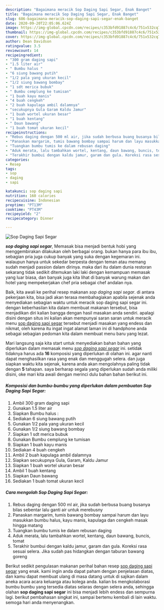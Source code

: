 ```yaml
---
description: "Bagaimana meracik Sop Daging Sapi Segar, Enak Banget"
title: "Bagaimana meracik Sop Daging Sapi Segar, Enak Banget"
slug: 686-bagaimana-meracik-sop-daging-sapi-segar-enak-banget
date: 2020-09-20T22:05:06.624Z
image: https://img-global.cpcdn.com/recipes/c353bfd91887c4c6/751x532cq70/sop-daging-sapi-segar-foto-resep-utama.jpg
thumbnail: https://img-global.cpcdn.com/recipes/c353bfd91887c4c6/751x532cq70/sop-daging-sapi-segar-foto-resep-utama.jpg
cover: https://img-global.cpcdn.com/recipes/c353bfd91887c4c6/751x532cq70/sop-daging-sapi-segar-foto-resep-utama.jpg
author: Dean Davidson
ratingvalue: 3.5
reviewcount: 14
recipeingredient:
- "300 gram daging sapi"
- "1.5 liter air"
- " Bumbu halus "
- "6 siung bawang putih"
- "1/2 pala yang ukuran kecil"
- "1/2 siung bawang bombay"
- "1 sdt merica bubuk"
- " Bumbu cemplung ke tumisan"
- "1 buah kayu manis"
- "4 buah cengkeh"
- "2 buah kapulaga ambil dalamnya"
- "secukupnya Gula Garam Kaldu Jamur"
- "1 buah wortel ukuran besar"
- "1 buah kentang"
- " Daun bawang"
- "1 buah tomat ukuran kecil"
recipeinstructions:
- "Rebus daging dengan 500 ml air, jika sudah berbusa buang busanya bilas sebentar lalu ganti air untuk merebusny"
- "Panaskan margarim, tumis bawang bombay sampai harum dan layu masukkan bumbu halus, kayu manis, kapulaga dan cengkeh masak hingga matang"
- "Tuangkan bumbu tumis ke dalam rebusan daging"
- "Aduk merata, lalu tambahkan wortel, kentang, daun bawang, buncis, tomat"
- "Terakhir bumbui dengan kaldu jamur, garam dan gula. Koreksi rasa sesuai selera. Jika sudah pas hidangkan dengan taburan bawang goreng"
categories:
- Resep
tags:
- sop
- daging
- sapi

katakunci: sop daging sapi 
nutrition: 160 calories
recipecuisine: Indonesian
preptime: "PT13M"
cooktime: "PT43M"
recipeyield: "2"
recipecategory: Dinner

---
```



![Sop Daging Sapi Segar](https://img-global.cpcdn.com/recipes/c353bfd91887c4c6/751x532cq70/sop-daging-sapi-segar-foto-resep-utama.jpg)

<b><i>sop daging sapi segar</i></b>, Memasak bisa menjadi bentuk hobi yang menggembirakan dilakukan oleh berbagai orang. bukan hanya para ibu ibu, sebagian pria juga cukup banyak yang suka dengan kegemaran ini. walaupun hanya untuk sekedar berpesta dengan teman atau memang sudah menjadi passion dalam dirinya. maka dari itu dalam dunia restoran sekarang tidak sedikit ditemukan laki laki dengan kemampuan memasak yang luar biasa, dan banyak juga kita lihat di banyak warung makan dan hotel yang mempekerjakan chef pria sebagai chef andalan nya.

Baik, kita awali ke perihal resep makanan <i>sop daging sapi segar</i>. di antara pekerjaan kita, bisa jadi akan terasa membahagiakan apabila sejenak anda menyediakan sebagian waktu untuk meracik sop daging sapi segar ini. dengan keberhasilan kita dalam membuat makanan tersebut, bisa menjadikan diri kalian bangga dengan hasil masakan anda sendiri. apalagi disini dengan situs ini kalian akan mempunyai saran saran untuk meracik menu <u>sop daging sapi segar</u> tersebut menjadi masakan yang endess dan nikmat, oleh karena itu ingat ingat alamat laman ini di handphone anda sebagai sebagian pedoman kita dalam membuat menu baru yang lezat.




Mari langsung saja kita start untuk menyediakan bahan bahan yang diperlukan dalam memasak menu <u><i>sop daging sapi segar</i></u> ini. setidak tidaknya harus ada <b>16</b> komposisi yang diperlukan di olahan ini. agar nanti dapat menghasilkan rasa yang enak dan menggugah selera. dan juga siapkan waktu kita sejenak, karena anda akan mengolahnya paling tidak dengan <b>5</b> tahapan. saya berharap segala yang diperlukan sudah anda miliki disini, oke mari kita awali dengan merinci dulu bahan bahan berikut ini.

<!--inarticleads1-->

##### Komposisi dan bumbu-bumbu yang diperlukan dalam pembuatan Sop Daging Sapi Segar:

1. Ambil 300 gram daging sapi
1. Gunakan 1.5 liter air
1. Siapkan  Bumbu halus :
1. Sediakan 6 siung bawang putih
1. Gunakan 1/2 pala yang ukuran kecil
1. Gunakan 1/2 siung bawang bombay
1. Siapkan 1 sdt merica bubuk
1. Gunakan  Bumbu cemplung ke tumisan
1. Siapkan 1 buah kayu manis
1. Sediakan 4 buah cengkeh
1. Ambil 2 buah kapulaga ambil dalamnya
1. Siapkan secukupnya Gula, Garam, Kaldu Jamur
1. Siapkan 1 buah wortel ukuran besar
1. Ambil 1 buah kentang
1. Siapkan  Daun bawang
1. Sediakan 1 buah tomat ukuran kecil




<!--inarticleads2-->

##### Cara mengolah Sop Daging Sapi Segar:

1. Rebus daging dengan 500 ml air, jika sudah berbusa buang busanya bilas sebentar lalu ganti air untuk merebusny
1. Panaskan margarim, tumis bawang bombay sampai harum dan layu masukkan bumbu halus, kayu manis, kapulaga dan cengkeh masak hingga matang
1. Tuangkan bumbu tumis ke dalam rebusan daging
1. Aduk merata, lalu tambahkan wortel, kentang, daun bawang, buncis, tomat
1. Terakhir bumbui dengan kaldu jamur, garam dan gula. Koreksi rasa sesuai selera. Jika sudah pas hidangkan dengan taburan bawang goreng




Berikut sedikit pengulasan makanan perihal bahan resep <u>sop daging sapi segar</u> yang enak. kami ingin anda dapat paham dengan penjelasan diatas, dan kamu dapat membuat ulang di masa datang untuk di sajikan dalam aneka acara acara keluarga atau kolega anda. kalian bs mengkolaborasi bumbu bumbu yang tersedia diatas selaras dengan selera anda, sehingga olahan <b>sop daging sapi segar</b> ini bisa menjadi lebih endess dan sempurna lagi. berikut pembahasan singkat ini, sampai bertemu kembali di lain waktu. semoga hari anda menyenangkan.

